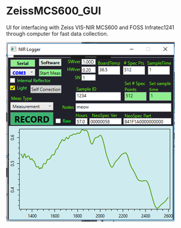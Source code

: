 # ZeissMCS600_GUI
UI for interfacing with Zeiss VIS-NIR MCS600 and FOSS Infratec1241 through computer for fast data collection. 


![Alt text](GUI.png?raw=true "Title")
